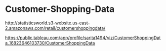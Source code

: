 # Customer-Shopping-Data


http://statisticsworld.s3-website.us-east-2.amazonaws.com/retail/customershoppingdata/

https://public.tableau.com/app/profile/sarita1494/viz/CustomerShoppingData_16823646103730/CustomerShoppingData
